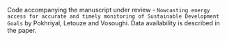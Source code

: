 Code accompanying the manuscript under review - `Nowcasting energy access for accurate and timely monitoring of Sustainable Development Goals` by Pokhriyal, Letouze and Vosoughi. Data availability is described in the paper.
